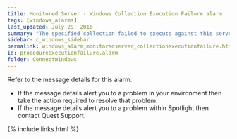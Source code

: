 ```yaml
---
title: ﻿Monitored Server - Windows Collection Execution Failure alarm
tags: [windows_alarms]
last_updated: July 29, 2016
summary: "The specified collection failed to execute against this server."
sidebar: c_windows_sidebar
permalink: windows_alarm_monitoredserver_collectionexecutionfailure.html
id: procedureexecutionfailure.alarm
folder: ConnectWindows
---
```




Refer to the message details for this alarm.

* If the message details alert you to a problem in your environment then take the action required to resolve that problem.
* If the message details alert you to a problem within Spotlight then contact Quest Support.


{% include links.html %}
